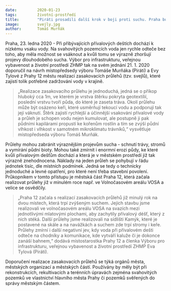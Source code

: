```yaml
---
date:         2020-01-23
tags:         životní-prostředí
title:        "Piráti prosadili další krok v boji proti suchu. Praha bude na svých pozemcích realizovat tzv. zasakovací průlehy, které zabrání odtoku vody"
image: 	      svejly.jpg
author:       Tomáš Murňák
---
```


Praha, 23. ledna 2020 - Při přibývajících přívalových deštích dochází k nízkému vsaku vody. Na svahovitých pozemcích voda jen rychle odteče bez toho, aby měla možnost se vsáknout a kvůli tomu se výrazně zhoršují projevy dlouhodobého sucha. Výbor pro infrastrukturu, veřejnou vybavenost a životní prostředí ZHMP tak na svém jednání 21. 1. 2020 doporučil na návrh místopředsedy výboru Tomáše Murňáka (Piráti) a Evy Tylové z Prahy 12 městu realizaci zasakovacích průlehů (tzv. svejlů), které zajistí tolik potřebné zadržování vody v krajině. 

> „Realizace zasakovacího průlehu je jednoduchá, jedná se o příkop hluboký cca 1m, ve kterém je vrstva štěrku  pokryta geotextílií, poslední vrstvu tvoří půda, do které je zaseta tráva. Okolí průlehu může být osázeno keři, které usměrňují tekoucí vodu a podporují tak její váknutí. Štěrk zajistí rychlejší a účinnější vsakování přívalové vody a průleh je schopen vodu nejen kumulovat, ale postupně ji pak půdními kapilárami propustí ke kořenům rostlin a tím se zvýší půdní vlhkost i vlhkost v samotném mikroklimatu trávníků,“ vysvětluje místopředseda výboru Tomáš Murňák.

Průlehy mohou zabránit výraznějším projevům sucha - schnutí trávy, stromů a vymírání půdní bioty. Mohou také zmírnit i enormní erozi půdy, ke které kvůli přívalovým dešťům dochází a která je v městském prostředí již tak výrazně znehodnocena. Náklady na jeden průleh se pohybují v řádu jednotek tisíc, dle místních podmínek. Jedná se tedy o technicky jednoduché a levné opatření, pro které  není třeba stavební povolení. Průkopníkem v tomto přístupu je městská část Praha 12, která začala realizovat průlehy již v minulém roce např. ve Volnočasovém areálu VOSA a velice se osvědčily.

> „Praha 12 začala s realizací zasakovacích průlehů již minulý rok na dvou místech, která trpí zvýšeným suchem. Jejich stavbu jsme realizovali ve volnočasovém areálu VOSA  na svazích mezi jednotlivými mlatovými plochami, aby zachytily přívalový déšť, který z nich stéká. Další průlehy jsme realizovali na sídlišti Kamýk, které je  postavené na skále a na navážkách a suchem zde trpí stromy i keře. Průlehy zmírní i další negativní jev, kdy voda při přívalovém dešti odteče na chodníky a komunikace, kde vytváří kaluže či je dokonce zanáší bahnem,“ dodává místostarostka Prahy 12 a členka Výboru pro infrastrukturu, veřejnou vybavenost a životní prostředí ZHMP Eva Tylová (Piráti).

Doporučení realizace zasakovacích průlehů se týká orgánů města, městských organizací a městských částí. Používány by měly být při rekonstrukcích, rekultivacích a terénních úpravách zejména svahovitých pozemků ve vlastnictví hlavního města Prahy či pozemků svěřených do správy městským částem.
